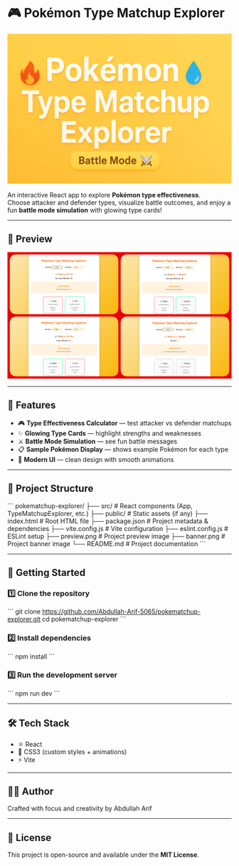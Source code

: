 # 🎮 Pokémon Type Matchup Explorer  

![Banner](banner.png)  

An interactive React app to explore **Pokémon type effectiveness**.  
Choose attacker and defender types, visualize battle outcomes, and enjoy a fun **battle mode simulation** with glowing type cards!  

---

## 📸 Preview  
![Preview](preview.png)  

---

## 🧐 Features  
- 🎮 **Type Effectiveness Calculator** — test attacker vs defender matchups  
- ✨ **Glowing Type Cards** — highlight strengths and weaknesses  
- ⚔️ **Battle Mode Simulation** — see fun battle messages  
- 📋 **Sample Pokémon Display** — shows example Pokémon for each type  
- 🎨 **Modern UI** — clean design with smooth animations  

---

## 📂 Project Structure  
\`\`\`
pokematchup-explorer/
 ├── src/                 # React components (App, TypeMatchupExplorer, etc.)
 ├── public/              # Static assets (if any)
 ├── index.html           # Root HTML file
 ├── package.json         # Project metadata & dependencies
 ├── vite.config.js       # Vite configuration
 ├── eslint.config.js     # ESLint setup
 ├── preview.png          # Project preview image
 ├── banner.png           # Project banner image
 └── README.md            # Project documentation
\`\`\`

---

## 🚀 Getting Started  

### 1️⃣ Clone the repository  
\`\`\`
git clone https://github.com/Abdullah-Arif-5065/pokematchup-explorer.git
cd pokematchup-explorer
\`\`\`

### 2️⃣ Install dependencies  
\`\`\`
npm install
\`\`\`

### 3️⃣ Run the development server  
\`\`\`
npm run dev
\`\`\`

---

## 🛠️ Tech Stack  
- ⚛️ React  
- 🎨 CSS3 (custom styles + animations)  
- ⚡ Vite  

---
## 👨‍💻 Author

Crafted with focus and creativity by Abdullah Arif

---

## 📜 License  
This project is open-source and available under the **MIT License**.  


